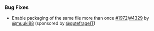 [@muuki88]: https://github.com/muuki88
[@gutefrageIT]: https://twitter.com/gutefrageIT

[#1972]: https://github.com/sbt/sbt/issues/1972
[#4329]: https://github.com/sbt/sbt/pull/4329

### Bug Fixes

- Enable packaging of the same file more than once  [#1972][]/[#4329][] by [@muuki88][] (sponsored by [@gutefrageIT][])
